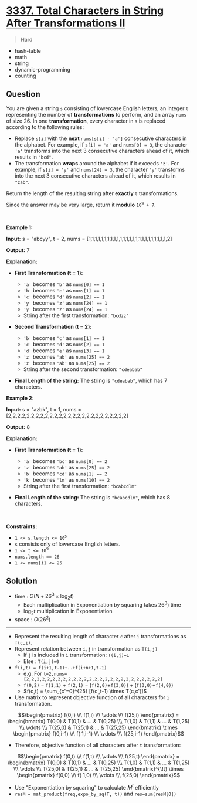 # [3337. Total Characters in String After Transformations II](https://leetcode.com/problems/total-characters-in-string-after-transformations-ii)


> Hard

- hash-table
- math
- string
- dynamic-programming
- counting



## Question


<p>You are given a string <code>s</code> consisting of lowercase English letters, an integer <code>t</code> representing the number of <strong>transformations</strong> to perform, and an array <code>nums</code> of size 26. In one <strong>transformation</strong>, every character in <code>s</code> is replaced according to the following rules:</p>

<ul>
	<li>Replace <code>s[i]</code> with the <strong>next</strong> <code>nums[s[i] - &#39;a&#39;]</code> consecutive characters in the alphabet. For example, if <code>s[i] = &#39;a&#39;</code> and <code>nums[0] = 3</code>, the character <code>&#39;a&#39;</code> transforms into the next 3 consecutive characters ahead of it, which results in <code>&quot;bcd&quot;</code>.</li>
	<li>The transformation <strong>wraps</strong> around the alphabet if it exceeds <code>&#39;z&#39;</code>. For example, if <code>s[i] = &#39;y&#39;</code> and <code>nums[24] = 3</code>, the character <code>&#39;y&#39;</code> transforms into the next 3 consecutive characters ahead of it, which results in <code>&quot;zab&quot;</code>.</li>
</ul>

<p>Return the length of the resulting string after <strong>exactly</strong> <code>t</code> transformations.</p>

<p>Since the answer may be very large, return it <strong>modulo</strong> <code>10<sup>9</sup> + 7</code>.</p>

<p>&nbsp;</p>
<p><strong class="example">Example 1:</strong></p>

<div class="example-block">
<p><strong>Input:</strong> <span class="example-io">s = &quot;abcyy&quot;, t = 2, nums = [1,1,1,1,1,1,1,1,1,1,1,1,1,1,1,1,1,1,1,1,1,1,1,1,1,2]</span></p>

<p><strong>Output:</strong> <span class="example-io">7</span></p>

<p><strong>Explanation:</strong></p>

<ul>
	<li>
	<p><strong>First Transformation (t = 1):</strong></p>
	<ul>
		<li><code>&#39;a&#39;</code> becomes <code>&#39;b&#39;</code> as <code>nums[0] == 1</code></li>
		<li><code>&#39;b&#39;</code> becomes <code>&#39;c&#39;</code> as <code>nums[1] == 1</code></li>
		<li><code>&#39;c&#39;</code> becomes <code>&#39;d&#39;</code> as <code>nums[2] == 1</code></li>
		<li><code>&#39;y&#39;</code> becomes <code>&#39;z&#39;</code> as <code>nums[24] == 1</code></li>
		<li><code>&#39;y&#39;</code> becomes <code>&#39;z&#39;</code> as <code>nums[24] == 1</code></li>
		<li>String after the first transformation: <code>&quot;bcdzz&quot;</code></li>
	</ul>
	</li>
	<li>
	<p><strong>Second Transformation (t = 2):</strong></p>
	<ul>
		<li><code>&#39;b&#39;</code> becomes <code>&#39;c&#39;</code> as <code>nums[1] == 1</code></li>
		<li><code>&#39;c&#39;</code> becomes <code>&#39;d&#39;</code> as <code>nums[2] == 1</code></li>
		<li><code>&#39;d&#39;</code> becomes <code>&#39;e&#39;</code> as <code>nums[3] == 1</code></li>
		<li><code>&#39;z&#39;</code> becomes <code>&#39;ab&#39;</code> as <code>nums[25] == 2</code></li>
		<li><code>&#39;z&#39;</code> becomes <code>&#39;ab&#39;</code> as <code>nums[25] == 2</code></li>
		<li>String after the second transformation: <code>&quot;cdeabab&quot;</code></li>
	</ul>
	</li>
	<li>
	<p><strong>Final Length of the string:</strong> The string is <code>&quot;cdeabab&quot;</code>, which has 7 characters.</p>
	</li>
</ul>
</div>

<p><strong class="example">Example 2:</strong></p>

<div class="example-block">
<p><strong>Input:</strong> <span class="example-io">s = &quot;azbk&quot;, t = 1, nums = [2,2,2,2,2,2,2,2,2,2,2,2,2,2,2,2,2,2,2,2,2,2,2,2,2,2]</span></p>

<p><strong>Output:</strong> <span class="example-io">8</span></p>

<p><strong>Explanation:</strong></p>

<ul>
	<li>
	<p><strong>First Transformation (t = 1):</strong></p>
	<ul>
		<li><code>&#39;a&#39;</code> becomes <code>&#39;bc&#39;</code> as <code>nums[0] == 2</code></li>
		<li><code>&#39;z&#39;</code> becomes <code>&#39;ab&#39;</code> as <code>nums[25] == 2</code></li>
		<li><code>&#39;b&#39;</code> becomes <code>&#39;cd&#39;</code> as <code>nums[1] == 2</code></li>
		<li><code>&#39;k&#39;</code> becomes <code>&#39;lm&#39;</code> as <code>nums[10] == 2</code></li>
		<li>String after the first transformation: <code>&quot;bcabcdlm&quot;</code></li>
	</ul>
	</li>
	<li>
	<p><strong>Final Length of the string:</strong> The string is <code>&quot;bcabcdlm&quot;</code>, which has 8 characters.</p>
	</li>
</ul>
</div>

<p>&nbsp;</p>
<p><strong>Constraints:</strong></p>

<ul>
	<li><code>1 &lt;= s.length &lt;= 10<sup>5</sup></code></li>
	<li><code>s</code> consists only of lowercase English letters.</li>
	<li><code>1 &lt;= t &lt;= 10<sup>9</sup></code></li>
	<li><code><font face="monospace">nums.length == 26</font></code></li>
	<li><code><font face="monospace">1 &lt;= nums[i] &lt;= 25</font></code></li>
</ul>



## Solution

- time  : $O(N + 26^3 \times \log_2 t)$
	- Each multiplication in Exponentiation by squaring takes $26^3)$ time
	- $\log_2 t$ multiplication in Exponentiation
- space : $O(26^2)$

---

- Represent the resulting length of character `c` after `i` transformations as `f(c,i)`.
- Represent relation between `i,j` in transformation as `T(i,j)`
	- If `j` is included in `i` transformation: `T(i,j)=1`
	- Else : `T(i,j)=0`
- `f(i,t) = f(i+1,t-1)+..+f(i+n+1,t-1)`
	- e.g. For `t=2,nums=[2,2,2,2,2,2,2,2,2,2,2,2,2,2,2,2,2,2,2,2,2,2,2,2,2,2]`
	- `f(0,2)` = `f(1,1)` + `f(2,1)` = (`f(2,0)`+`f(3,0)`) + (`f(3,0)`+`f(4,0)`)
    - $f(c,t) = \sum_{c'=0}^{25} [f(c',t-1) \times T(c,c')]$
- Use matrix to represent objective function of all characters for `i` transformation.
```math
\begin{pmatrix} f(0,i) \\\ f(1,i) \\\ \vdots \\\ f(25,i) \end{pmatrix}
=
\begin{bmatrix} 
    T(0,0) & T(0,1) & ... & T(0,25) \\\ 
    T(1,0) & T(1,1) & ... & T(1,25) \\\ 
    \vdots \\\ 
    T(25,0) & T(25,1) & ... & T(25,25)
\end{bmatrix}
\times

\begin{pmatrix} f(0,i-1) \\\ f( 1,i-1) \\\ \vdots \\\ f(25,i-1) \end{pmatrix}
```
- Therefore, objective function of all characters after `t` transformation:
```math
\begin{pmatrix} f(0,t) \\\ f(1,t) \\\ \vdots \\\ f(25,t) \end{pmatrix}
=
\begin{bmatrix} 
    T(0,0) & T(0,1) & ... & T(0,25) \\\ 
    T(1,0) & T(1,1) & ... & T(1,25) \\\ 
    \vdots \\\ 
    T(25,0) & T(25,1) & ... & T(25,25)
\end{bmatrix}^{\!t}
\times

\begin{pmatrix} f(0,0) \\\ f( 1,0) \\\ \vdots \\\ f(25,0) \end{pmatrix}
```
- Use "Exponentiation by squaring" to calculate $M^t$ efficiently
- `resM = mat_product(freq,expo_by_sq(T, t))` and `res=sum(resM[0])`